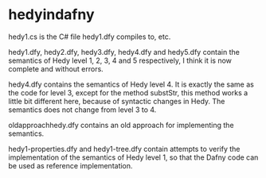 # hedyindafny

hedy1.cs is the C# file hedy1.dfy compiles to, etc.

hedy1.dfy, hedy2.dfy, hedy3.dfy, hedy4.dfy and hedy5.dfy contain the semantics of Hedy level 1, 2, 3, 4 and 5 respectively, I think it is now complete and without errors. 

hedy4.dfy contains the semantics of Hedy level 4. It is exactly the same as the code for level 3, except for the method substStr, this method works a little bit different here, because of syntactic changes in Hedy. The semantics does not change from level 3 to 4.

oldapproachhedy.dfy contains an old approach for implementing the semantics.

hedy1-properties.dfy and hedy1-tree.dfy contain attempts to verify the implementation of the semantics of Hedy level 1, so that the Dafny code can be used as reference implementation.
